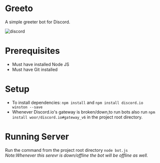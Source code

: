 # Greeto
A simple greeter bot for Discord.

![discord](https://image.ibb.co/hy917K/GREETO_ROUND_EMBER.png)

# Prerequisites

* Must have installed Node JS
* Must have Git installed

# Setup

* To install dependencies: `npm install` and `npm install discord.io winston --save`
* Whenever Discord.io's gateway is broken/down,to run bots also run `npm install woor/discord.io#gateway_v6` in the project root directory.

# Running Server

Run the command from the project root directory `node bot.js`
*Note:Whenever this serevr is down/offline the bot will be offline as well.*
